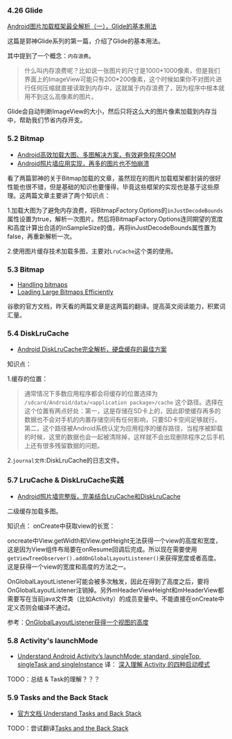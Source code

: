 ### 4.26 Glide

 [Android图片加载框架最全解析（一），Glide的基本用法](https://blog.csdn.net/guolin_blog/article/details/53759439)
 
 这篇是郭神Glide系列的第一篇，介绍了Glide的基本用法。
 
其中提到了一个概念：`内存浪费`。
 >什么叫内存浪费呢？比如说一张图片的尺寸是1000\*1000像素，但是我们界面上的ImageView可能只有200*200像素，这个时候如果你不对图片进行任何压缩就直接读取到内存中，这就属于内存浪费了，因为程序中根本就用不到这么高像素的图片。
 
 Glide会自动判断ImageView的大小，然后只将这么大的图片像素加载到内存当中，帮助我们节省内存开支。
 
### 5.2 Bitmap
- [Android高效加载大图、多图解决方案，有效避免程序OOM](https://blog.csdn.net/guolin_blog/article/details/9316683)  
-  [Android照片墙应用实现，再多的图片也不怕崩溃](https://blog.csdn.net/guolin_blog/article/details/9526203)

看了两篇郭神的关于Bitmap加载的文章，虽然现在的图片加载框架都封装的很好性能也很不错，但是基础的知识也要懂得，毕竟这些框架的实现也是基于这些原理。这两篇文章主要讲了两个知识点：

1.加载大图为了避免内存浪费，将BitmapFactory.Options的`inJustDecodeBounds`属性设置为true，解析一次图片。然后将BitmapFactory.Options连同期望的宽度和高度计算出合适的inSampleSize的值，再将inJustDecodeBounds属性置为false，再重新解析一次。

2.使用图片缓存技术加载多图，主要对`LruCache`这个类的使用。

### 5.3 Bitmap
- [Handling bitmaps](https://developer.android.com/topic/performance/graphics/)
- [Loading Large Bitmaps Efficiently](https://developer.android.com/topic/performance/graphics/load-bitmap)

谷歌的官方文档，昨天看的两篇文章是这两篇的翻译。提高英文阅读能力，积累词汇量。

### 5.4 DiskLruCache
- [Android DiskLruCache完全解析，硬盘缓存的最佳方案](https://blog.csdn.net/guolin_blog/article/details/28863651)

知识点：

1.缓存的位置：
> 通常情况下多数应用程序都会将缓存的位置选择为 `/sdcard/Android/data/<application package>/cache` 这个路径。选择在这个位置有两点好处：第一，这是存储在SD卡上的，因此即使缓存再多的数据也不会对手机的内置存储空间有任何影响，只要SD卡空间足够就行。第二，这个路径被Android系统认定为应用程序的缓存路径，当程序被卸载的时候，这里的数据也会一起被清除掉，这样就不会出现删除程序之后手机上还有很多残留数据的问题。

2.`journal文件`:DiskLruCache的日志文件。

### 5.7 LruCache & DiskLruCache实践
- [Android照片墙完整版，完美结合LruCache和DiskLruCache](https://blog.csdn.net/guolin_blog/article/details/34093441)

二级缓存加载多图。

知识点：
onCreate中获取view的长宽：

oncreate中View.getWidth和View.getHeight无法获得一个view的高度和宽度，这是因为View组件布局要在onResume回调后完成。所以现在需要使用`getViewTreeObserver().addOnGlobalLayoutListener()`来获得宽度或者高度。这是获得一个view的宽度和高度的方法之一。

OnGlobalLayoutListener可能会被多次触发，因此在得到了高度之后，要将OnGlobalLayoutListener注销掉。另外mHeaderViewHeight和mHeaderView都需要写在当前java文件类（比如Activity）的成员变量中。不能直接在onCreate中定义否则会编译不通过。

参考：[OnGlobalLayoutListener获得一个视图的高度](http://www.jcodecraeer.com/a/anzhuokaifa/androidkaifa/2014/0731/1640.html)

### 5.8 Activity's launchMode

- [Understand Android Activity’s launchMode: standard, singleTop, singleTask and singleInstance](https://inthecheesefactory.com/blog/understand-android-activity-launchmode/en)
译：
[深入理解 Activity 的四种启动模式](http://yifeng.studio/2018/01/09/understand-four-launch-modes-for-android-activity/#more)

TODO：总结  & Task的理解？？？

### 5.9 Tasks and the Back Stack
- [官方文档 Understand Tasks and Back Stack](https://developer.android.com/guide/components/activities/tasks-and-back-stack) 

TODO：尝试翻译[Tasks and the Back Stack](https://medium.com/google-developers/tasks-and-the-back-stack-dbb7c3b0f6d4)


 